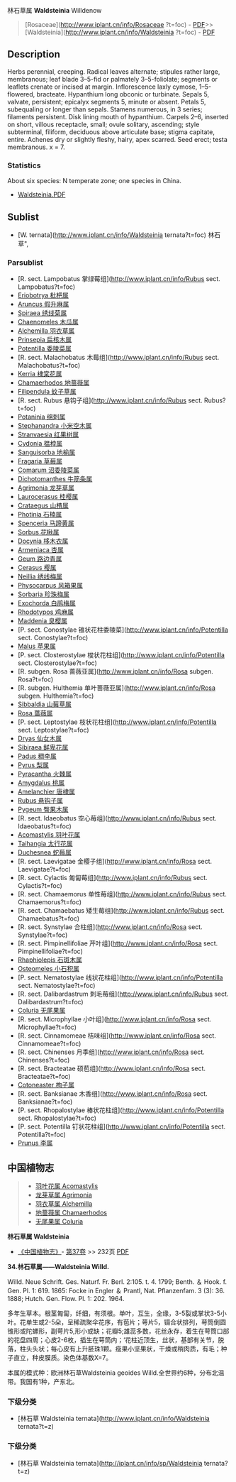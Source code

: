 林石草属 **Waldsteinia** Willdenow

> [Rosaceae](http://www.iplant.cn/info/Rosaceae ?t=foc) - [PDF](http://iplant.cn/foc/pdf/Rosaceae.pdf)>>[Waldsteinia](http://www.iplant.cn/info/Waldsteinia ?t=foc) - [PDF](http://www.iplant.cn/foc/pdf/Waldsteinia.pdf)

## Description

Herbs perennial, creeping. Radical leaves alternate; stipules rather large, membranous; leaf blade 3–5-fid or palmately 3–5-foliolate; segments or leaflets crenate or incised at margin. Inflorescence laxly cymose, 1–5-flowered, bracteate. Hypanthium long obconic or turbinate. Sepals 5, valvate, persistent; epicalyx segments 5, minute or absent. Petals 5, subequaling or longer than sepals. Stamens numerous, in 3 series; filaments persistent. Disk lining mouth of hypanthium. Carpels 2–6, inserted on short, villous receptacle, small; ovule solitary, ascending; style subterminal, filiform, deciduous above articulate base; stigma capitate, entire. Achenes dry or slightly fleshy, hairy, apex scarred. Seed erect; testa membranous. x = 7.

### Statistics
About six species: N temperate zone; one species in China.

* [Waldsteinia.PDF](http://iplant.cn/foc/pdf/Waldsteinia.pdf)

## Sublist

* [W.  ternata](http://www.iplant.cn/info/Waldsteinia ternata?t=foc) 林石草",

### Parsublist

* [R.  sect. Lampobatus  掌绿莓组](http://www.iplant.cn/info/Rubus sect. Lampobatus?t=foc)
* [Eriobotrya  枇杷属](http://www.iplant.cn/info/Eriobotrya?t=foc)
* [Aruncus  假升麻属](http://www.iplant.cn/info/Aruncus?t=foc)
* [Spiraea  绣线菊属](http://www.iplant.cn/info/Spiraea?t=foc)
* [Chaenomeles  木瓜属](http://www.iplant.cn/info/Chaenomeles?t=foc)
* [Alchemilla  羽衣草属](http://www.iplant.cn/info/Alchemilla?t=foc)
* [Prinsepia  扁核木属](http://www.iplant.cn/info/Prinsepia?t=foc)
* [Potentilla  委陵菜属](http://www.iplant.cn/info/Potentilla?t=foc)
* [R.  sect. Malachobatus  木莓组](http://www.iplant.cn/info/Rubus sect. Malachobatus?t=foc)
* [Kerria  棣棠花属](http://www.iplant.cn/info/Kerria?t=foc)
* [Chamaerhodos  地蔷薇属](http://www.iplant.cn/info/Chamaerhodos?t=foc)
* [Filipendula  蚊子草属](http://www.iplant.cn/info/Filipendula?t=foc)
* [R.  sect. Rubus  悬钩子组](http://www.iplant.cn/info/Rubus sect. Rubus?t=foc)
* [Potaninia  绵刺属](http://www.iplant.cn/info/Potaninia?t=foc)
* [Stephanandra  小米空木属](http://www.iplant.cn/info/Stephanandra?t=foc)
* [Stranvaesia  红果树属](http://www.iplant.cn/info/Stranvaesia?t=foc)
* [Cydonia  榅桲属](http://www.iplant.cn/info/Cydonia?t=foc)
* [Sanguisorba  地榆属](http://www.iplant.cn/info/Sanguisorba?t=foc)
* [Fragaria  草莓属](http://www.iplant.cn/info/Fragaria?t=foc)
* [Comarum  沼委陵菜属](http://www.iplant.cn/info/Comarum?t=foc)
* [Dichotomanthes  牛筋条属](http://www.iplant.cn/info/Dichotomanthes?t=foc)
* [Agrimonia  龙芽草属](Agrimonia-龙牙草属.md)
* [Laurocerasus  桂樱属](http://www.iplant.cn/info/Laurocerasus?t=foc)
* [Crataegus  山楂属](http://www.iplant.cn/info/Crataegus?t=foc)
* [Photinia  石楠属](http://www.iplant.cn/info/Photinia?t=foc)
* [Spenceria  马蹄黄属](http://www.iplant.cn/info/Spenceria?t=foc)
* [Sorbus  花楸属](http://www.iplant.cn/info/Sorbus?t=foc)
* [Docynia  栘木衣属](http://www.iplant.cn/info/Docynia?t=foc)
* [Armeniaca  杏属](http://www.iplant.cn/info/Armeniaca?t=foc)
* [Geum  路边青属](http://www.iplant.cn/info/Geum?t=foc)
* [Cerasus  樱属](http://www.iplant.cn/info/Cerasus?t=foc)
* [Neillia  绣线梅属](http://www.iplant.cn/info/Neillia?t=foc)
* [Physocarpus  风箱果属](http://www.iplant.cn/info/Physocarpus?t=foc)
* [Sorbaria  珍珠梅属](http://www.iplant.cn/info/Sorbaria?t=foc)
* [Exochorda  白鹃梅属](http://www.iplant.cn/info/Exochorda?t=foc)
* [Rhodotypos  鸡麻属](http://www.iplant.cn/info/Rhodotypos?t=foc)
* [Maddenia  臭樱属](http://www.iplant.cn/info/Maddenia?t=foc)
* [P.  sect. Conostylae  锥状花柱委陵菜](http://www.iplant.cn/info/Potentilla sect. Conostylae?t=foc)
* [Malus  苹果属](http://www.iplant.cn/info/Malus?t=foc)
* [P.  sect. Closterostylae  梭状花柱组](http://www.iplant.cn/info/Potentilla sect. Closterostylae?t=foc)
* [R.  subgen. Rosa  蔷薇亚属](http://www.iplant.cn/info/Rosa subgen. Rosa?t=foc)
* [R.  subgen. Hulthemia  单叶蔷薇亚属](http://www.iplant.cn/info/Rosa subgen. Hulthemia?t=foc)
* [Sibbaldia  山莓草属](http://www.iplant.cn/info/Sibbaldia?t=foc)
* [Rosa  蔷薇属](http://www.iplant.cn/info/Rosa?t=foc)
* [P.  sect. Leptostylae  枝状花柱组](http://www.iplant.cn/info/Potentilla sect. Leptostylae?t=foc)
* [Dryas  仙女木属](http://www.iplant.cn/info/Dryas?t=foc)
* [Sibiraea  鲜卑花属](http://www.iplant.cn/info/Sibiraea?t=foc)
* [Padus  稠李属](http://www.iplant.cn/info/Padus?t=foc)
* [Pyrus  梨属](http://www.iplant.cn/info/Pyrus?t=foc)
* [Pyracantha  火棘属](http://www.iplant.cn/info/Pyracantha?t=foc)
* [Amygdalus  桃属](http://www.iplant.cn/info/Amygdalus?t=foc)
* [Amelanchier  唐棣属](http://www.iplant.cn/info/Amelanchier?t=foc)
* [Rubus  悬钩子属](http://www.iplant.cn/info/Rubus?t=foc)
* [Pygeum  臀果木属](http://www.iplant.cn/info/Pygeum?t=foc)
* [R.  sect. Idaeobatus  空心莓组](http://www.iplant.cn/info/Rubus sect. Idaeobatus?t=foc)
* [Acomastylis  羽叶花属](Acomastylis-羽叶花属.md)
* [Taihangia  太行花属](http://www.iplant.cn/info/Taihangia?t=foc)
* [Duchesnea  蛇莓属](http://www.iplant.cn/info/Duchesnea?t=foc)
* [R.  sect. Laevigatae  金樱子组](http://www.iplant.cn/info/Rosa sect. Laevigatae?t=foc)
* [R.  sect. Cylactis  匍匐莓组](http://www.iplant.cn/info/Rubus sect. Cylactis?t=foc)
* [R.  sect. Chamaemorus  单性莓组](http://www.iplant.cn/info/Rubus sect. Chamaemorus?t=foc)
* [R.  sect. Chamaebatus  矮生莓组](http://www.iplant.cn/info/Rubus sect. Chamaebatus?t=foc)
* [R.  sect. Synstylae  合柱组](http://www.iplant.cn/info/Rosa sect. Synstylae?t=foc)
* [R.  sect. Pimpinellifoliae  芹叶组](http://www.iplant.cn/info/Rosa sect. Pimpinellifoliae?t=foc)
* [Rhaphiolepis  石斑木属](http://www.iplant.cn/info/Rhaphiolepis?t=foc)
* [Osteomeles  小石积属](http://www.iplant.cn/info/Osteomeles?t=foc)
* [P.  sect. Nematostylae  线状花柱组](http://www.iplant.cn/info/Potentilla sect. Nematostylae?t=foc)
* [R.  sect. Dalibardastrum  刺毛莓组](http://www.iplant.cn/info/Rubus sect. Dalibardastrum?t=foc)
* [Coluria  无尾果属](http://www.iplant.cn/info/Coluria?t=foc)
* [R.  sect. Microphyllae  小叶组](http://www.iplant.cn/info/Rosa sect. Microphyllae?t=foc)
* [R.  sect. Cinnamomeae  桔味组](http://www.iplant.cn/info/Rosa sect. Cinnamomeae?t=foc)
* [R.  sect. Chinenses  月季组](http://www.iplant.cn/info/Rosa sect. Chinenses?t=foc)
* [R.  sect. Bracteatae  硕苞组](http://www.iplant.cn/info/Rosa sect. Bracteatae?t=foc)
* [Cotoneaster  栒子属](http://www.iplant.cn/info/Cotoneaster?t=foc)
* [R.  sect. Banksianae  木香组](http://www.iplant.cn/info/Rosa sect. Banksianae?t=foc)
* [P.  sect. Rhopalostylae  棒状花柱组](http://www.iplant.cn/info/Potentilla sect. Rhopalostylae?t=foc)
* [P.  sect. Potentilla  钉状花柱组](http://www.iplant.cn/info/Potentilla sect. Potentilla?t=foc)
* [Prunus  李属](http://www.iplant.cn/info/Prunus?t=foc)

## 中国植物志

> * [羽叶花属  Acomastylis](Acomastylis-羽叶花属.md)
> * [龙芽草属  Agrimonia](Agrimonia-龙牙草属.md)
> * [羽衣草属  Alchemilla](Alchemilla-羽衣草属.md)
> * [地蔷薇属  Chamaerhodos](Chamaerhodos-地蔷薇属.md)
> * [无尾果属  Coluria](http://www.iplant.cn/info/Coluria?t=z)

**林石草属 Waldsteinia**

* [《中国植物志》](http://www.iplant.cn/frps)- [第37卷](http://www.iplant.cn/frps/vol/37) >> 232页 [PDF](http://www.iplant.cn/frps/pdf/37/232y.pdf)

**34.林石草属——Waldsteinia Willd.**

Willd. Neue Schrift. Ges. Naturf. Fr. Berl. 2:105. t. 4. 1799; Benth. ＆ Hook. f. Gen. Pl. 1: 619. 1865: Focke in Engler ＆ Prantl, Nat. Pflanzenfam. 3 (3): 36. 1888; Hutch. Gen. Flow. Pl. 1: 202. 1964.

多年生草本。根茎匍匐，纤细，有须根。单叶，互生，全缘，3-5裂或掌状3-5小叶。花单生或2-5朵，呈稀疏聚伞花序，有苞片；萼片5，镊合状排列，萼筒倒圆锥形或陀螺形，副萼片5,形小或缺；花瓣5;雄蕊多数，花丝永存，着生在萼筒口部的花盘四周；心皮2-6枚，插生在萼筒内；‘花柱近顶生，丝状，基部有关节，脱落，柱头头状；每心皮有上升胚珠1颗。瘦果小坚果状，干燥或稍肉质，有毛；种子直立，种皮膜质。染色体基数X=7。

本属的模式种：欧洲林石草Waldsteinia geoides Willd.全世界约6种，分布北温带。我国有1种，产东北。

### 下级分类
* [林石草  Waldsteinia ternata](http://www.iplant.cn/info/Waldsteinia ternata?t=z)

### 下级分类
* [林石草  Waldsteinia ternata](http://iplant.cn/info/sp/Waldsteinia ternata?t=z)
